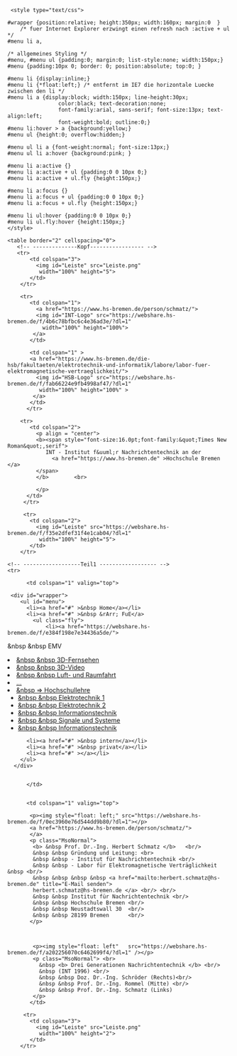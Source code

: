 <html lang="de-DE">
  <head>
   <meta charset="utf-8">
   <meta name="description" content="">
   <meta name="keywords" content="HTML, Metatags">
   <meta name="H.S." content="gp">

     <style type="text/css">
  
	#wrapper {position:relative; height:350px; width:160px; margin:0  }
		/* fuer Internet Explorer erzwingt einen refresh nach :active + ul */
	#menu li a,

	/* allgemeines Styling */
	#menu, #menu ul {padding:0; margin:0; list-style:none; width:150px;}
	#menu {padding:10px 0; border: 0; position:absolute; top:0; }

	#menu li {display:inline;}
	#menu li {*float:left;} /* entfernt im IE7 die horizontale Luecke zwischen den li */
	#menu li a {display:block; width:150px; line-height:30px; 
                    color:black; text-decoration:none; 
            	    font-family:arial, sans-serif; font-size:13px; text-align:left; 
                    font-weight:bold; outline:0;}
	#menu li:hover > a {background:yellow;}
	#menu ul {height:0; overflow:hidden;}

	#menu ul li a {font-weight:normal; font-size:13px;}
	#menu ul li a:hover {background:pink; }

	#menu li a:active {}
	#menu li a:active + ul {padding:0 0 10px 0;}
	#menu li a:active + ul.fly {height:150px;}

	#menu li a:focus {}
	#menu li a:focus + ul {padding:0 0 10px 0;}
	#menu li a:focus + ul.fly {height:150px;}

	#menu li ul:hover {padding:0 0 10px 0;}
	#menu li ul.fly:hover {height:150px;}
    </style>  
  </head>

  <body>

    <table border="2" cellspacing="0">   
       <!-- --------------Kopf----------------- -->
       <tr>
           <td colspan="3">
             <img id="Leiste" src="Leiste.png"
              width="100%" height="5">
           </td>
        </tr>

        <tr>
           <td colspan="1">
             <a href="https://www.hs-bremen.de/person/schmatz/">
             <img id="INT-Logo" src="https://webshare.hs-bremen.de/f/4b6c78bfbc6c4e36ad3e/?dl=1"
               width="100%" height="100%">
            </a>
           </td>

           <td colspan="1" >
           <a href="https://www.hs-bremen.de/die-hsb/fakultaeten/elektrotechnik-und-informatik/labore/labor-fuer-elektromagnetische-vertraeglichkeit/">
             <img id="HSB-Logo" src="https://webshare.hs-bremen.de/f/fab66224e9fb4998af47/?dl=1"
              width="100%" height="100%" >
            </a>
           </td>
          </tr>

        <tr>
           <td colspan="2">
             <p align = "center">
             <b><span style="font-size:16.0pt;font-family:&quot;Times New Roman&quot;,serif">
                INT - Institut f&uuml;r Nachrichtentechnik an der 
                  <a href="https://www.hs-bremen.de" >Hochschule Bremen </a>
             </span>
             </b>        <br>
          
             </p>
          </td>
         </tr>

         <tr>
           <td colspan="2">
             <img id="Leiste" src="https://webshare.hs-bremen.de/f/f35e2dfef31f4e1cab04/?dl=1"
              width="100%" height="5">
           </td>
        </tr>

	<!-- ------------------Teil1 ------------------ -->
 	<tr>

          <td colspan="1" valign="top">

     <div id="wrapper">
    	<ul id="menu">
          <li><a href="#" >&nbsp Home</a></li>
          <li><a href="#" >&nbsp &rArr; FuE</a>
            <ul class="fly">
                <li><a href="https://webshare.hs-bremen.de/f/e384f198e7e34436a5de/">
&nbsp &nbsp EMV</a></li>
                <li><a href="https://webshare.hs-bremen.de/f/8eb18e769b024db69716/">
&nbsp &nbsp 3D-Fernsehen</a></li>
                <li><a href="https://webshare.hs-bremen.de/f/f3e00633d06445618dcd/">
&nbsp &nbsp 3D-Video</a></li>
                <li><a href="https://webshare.hs-bremen.de/f/430477be65794678884a/">&nbsp &nbsp Luft- und Raumfahrt</a></li>
                <li><a href="#">...</a></li>
            </ul>
          </li>
          <li><a href="#" >&nbsp &rArr; Hochschullehre</a>
            <ul class="fly">
                <li><a href="#">&nbsp &nbsp Elektrotechnik 1</a></li>
                <li><a href="#">&nbsp &nbsp Elektrotechnik 2</a></li>
                <li><a href="#">&nbsp &nbsp Informationstechnik</a></li>
                <li><a href="#">&nbsp &nbsp Signale und Systeme</a></li>
                <li><a href="#">&nbsp &nbsp Informationstechnik</a></li>
            </ul>
          </li>

          <li><a href="#" >&nbsp intern</a></li>
          <li><a href="#" >&nbsp privat</a></li>
          <li><a href="#" ></a></li>
        </ul>
      </div>


          </td>


          <td colspan="1" valign="top">

           <p><img style="float: left;" src="https://webshare.hs-bremen.de/f/0ec3960e76d544dd9b80/?dl=1"></p>
           <a href="https://www.hs-bremen.de/person/schmatz/">
           </a>
           <p class="MsoNormal">
            <b> &nbsp Prof. Dr.-Ing. Herbert Schmatz </b>   <br/>
            &nbsp &nbsp Gründung und Leitung: <br>
            &nbsp &nbsp - Institut für Nachrichtentechnik <br/>
            &nbsp &nbsp - Labor für Elektromagnetische Verträglichkeit &nbsp <br/>
            &nbsp &nbsp &nbsp &nbsp <a href="mailto:herbert.schmatz@hs-bremen.de" title="E-Mail senden">
            herbert.schmatz@hs-bremen.de </a> <br/> <br/>
            &nbsp &nbsp Institut für Nachrichtentechnik <br/>
            &nbsp &nbsp Hochschule Bremen <br/>
            &nbsp &nbsp Neustadtswall 30  <br/>
            &nbsp &nbsp 28199 Bremen      <br/> 
           </p>
         
           

            <p><img style="float: left"   src="https://webshare.hs-bremen.de/f/a202256070c6462699f4/?dl=1" /></p>
            <p class="MsoNormal"> <br>
              &nbsp <b> Drei Generationen Nachrichtentechnik </b> <br/>
              &nbsp (INT 1996) <br/>
              &nbsp &nbsp Doz. Dr.-Ing. Schröder (Rechts)<br/>
              &nbsp &nbsp Prof. Dr.-Ing. Rommel (Mitte) <br/>
              &nbsp &nbsp Prof. Dr.-Ing. Schmatz (Links) 
            </p>
           </td>

         <tr>
           <td colspan="3">
             <img id="Leiste" src="Leiste.png"
              width="100%" height="2">
           </td>
        </tr>


